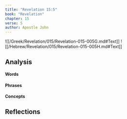 ```yaml
---
title: "Revelation 15:5"
book: "Revelation"
chapter: 15
verse: 5
author: Apostle John
---
```

![[/Greek/Revelation/015/Revelation-015-005G.md#Text]]
![[/Hebrew/Revelation/015/Revelation-015-005H.md#Text]]

## Analysis

#### Words

#### Phrases

#### Concepts

## Reflections
